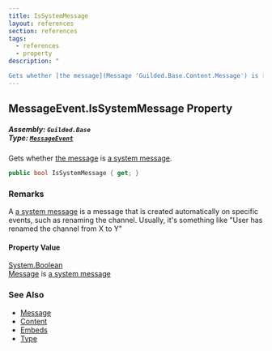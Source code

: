 ```yaml
---
title: IsSystemMessage
layout: references
section: references
tags:
  - references
  - property
description: "

Gets whether [the message](Message 'Guilded.Base.Content.Message') is [a system message](MessageType#Guilded.Base.Content.MessageType.System 'Guilded.Base.Content.MessageType.System')."
---
```


## MessageEvent.IsSystemMessage Property
##### **Assembly:** `Guilded.Base`<br/>**Type:** [`MessageEvent`](MessageEvent 'Guilded.Base.Events.MessageEvent')

Gets whether [the message](Message 'Guilded.Base.Content.Message') is [a system message](MessageType#Guilded.Base.Content.MessageType.System 'Guilded.Base.Content.MessageType.System').

```csharp
public bool IsSystemMessage { get; }
```

### Remarks
  
A [a system message](MessageType#Guilded.Base.Content.MessageType.System 'Guilded.Base.Content.MessageType.System') is a message that is created automatically on specific events, such as renaming the channel. Usually, it's something like "User has renamed the channel from X to Y"

#### Property Value
[System.Boolean](https://docs.microsoft.com/en-us/dotnet/api/System.Boolean 'System.Boolean')  
[Message](Message 'Guilded.Base.Content.Message') is [a system message](MessageType#Guilded.Base.Content.MessageType.System 'Guilded.Base.Content.MessageType.System')

### See Also
- [Message](Message 'Guilded.Base.Content.Message')
- [Content](Message.Content 'Guilded.Base.Content.Message.Content')
- [Embeds](Message.Embeds 'Guilded.Base.Content.Message.Embeds')
- [Type](Message.Type 'Guilded.Base.Content.Message.Type')